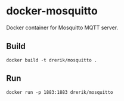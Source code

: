 # docker-mosquitto
Docker container for Mosquitto MQTT server.

## Build
```
docker build -t drerik/mosquitto .
```

## Run
```
docker run -p 1883:1883 drerik/mosquitto
```
